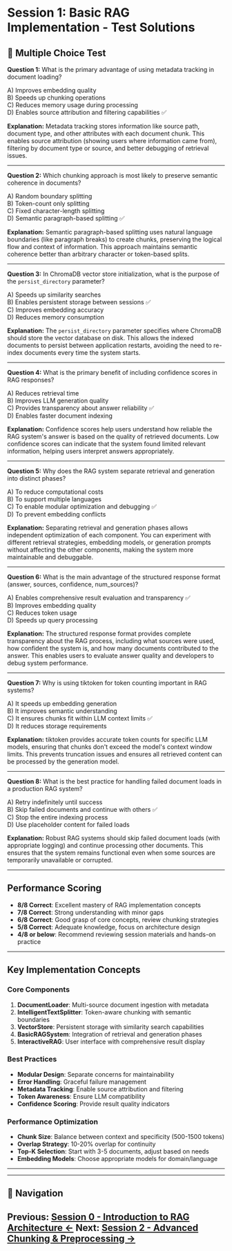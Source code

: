 # Session 1: Basic RAG Implementation - Test Solutions

## 📝 Multiple Choice Test

**Question 1:** What is the primary advantage of using metadata tracking in document loading?  

A) Improves embedding quality  
B) Speeds up chunking operations  
C) Reduces memory usage during processing  
D) Enables source attribution and filtering capabilities ✅  

**Explanation:** Metadata tracking stores information like source path, document type, and other attributes with each document chunk. This enables source attribution (showing users where information came from), filtering by document type or source, and better debugging of retrieval issues.

---

**Question 2:** Which chunking approach is most likely to preserve semantic coherence in documents?  

A) Random boundary splitting  
B) Token-count only splitting  
C) Fixed character-length splitting  
D) Semantic paragraph-based splitting ✅  

**Explanation:** Semantic paragraph-based splitting uses natural language boundaries (like paragraph breaks) to create chunks, preserving the logical flow and context of information. This approach maintains semantic coherence better than arbitrary character or token-based splits.

---

**Question 3:** In ChromaDB vector store initialization, what is the purpose of the `persist_directory` parameter?  

A) Speeds up similarity searches  
B) Enables persistent storage between sessions ✅  
C) Improves embedding accuracy  
D) Reduces memory consumption  

**Explanation:** The `persist_directory` parameter specifies where ChromaDB should store the vector database on disk. This allows the indexed documents to persist between application restarts, avoiding the need to re-index documents every time the system starts.

---

**Question 4:** What is the primary benefit of including confidence scores in RAG responses?  

A) Reduces retrieval time  
B) Improves LLM generation quality  
C) Provides transparency about answer reliability ✅  
D) Enables faster document indexing  

**Explanation:** Confidence scores help users understand how reliable the RAG system's answer is based on the quality of retrieved documents. Low confidence scores can indicate that the system found limited relevant information, helping users interpret answers appropriately.

---

**Question 5:** Why does the RAG system separate retrieval and generation into distinct phases?  

A) To reduce computational costs  
B) To support multiple languages  
C) To enable modular optimization and debugging ✅  
D) To prevent embedding conflicts  

**Explanation:** Separating retrieval and generation phases allows independent optimization of each component. You can experiment with different retrieval strategies, embedding models, or generation prompts without affecting the other components, making the system more maintainable and debuggable.

---

**Question 6:** What is the main advantage of the structured response format (answer, sources, confidence, num_sources)?  

A) Enables comprehensive result evaluation and transparency ✅  
B) Improves embedding quality  
C) Reduces token usage  
D) Speeds up query processing  

**Explanation:** The structured response format provides complete transparency about the RAG process, including what sources were used, how confident the system is, and how many documents contributed to the answer. This enables users to evaluate answer quality and developers to debug system performance.

---

**Question 7:** Why is using tiktoken for token counting important in RAG systems?  

A) It speeds up embedding generation  
B) It improves semantic understanding  
C) It ensures chunks fit within LLM context limits ✅  
D) It reduces storage requirements  

**Explanation:** tiktoken provides accurate token counts for specific LLM models, ensuring that chunks don't exceed the model's context window limits. This prevents truncation issues and ensures all retrieved content can be processed by the generation model.

---

**Question 8:** What is the best practice for handling failed document loads in a production RAG system?  

A) Retry indefinitely until success  
B) Skip failed documents and continue with others ✅  
C) Stop the entire indexing process  
D) Use placeholder content for failed loads  

**Explanation:** Robust RAG systems should skip failed document loads (with appropriate logging) and continue processing other documents. This ensures that the system remains functional even when some sources are temporarily unavailable or corrupted.

---

## Performance Scoring

- **8/8 Correct**: Excellent mastery of RAG implementation concepts
- **7/8 Correct**: Strong understanding with minor gaps
- **6/8 Correct**: Good grasp of core concepts, review chunking strategies
- **5/8 Correct**: Adequate knowledge, focus on architecture design
- **4/8 or below**: Recommend reviewing session materials and hands-on practice

---

## Key Implementation Concepts

### Core Components

1. **DocumentLoader**: Multi-source document ingestion with metadata
2. **IntelligentTextSplitter**: Token-aware chunking with semantic boundaries
3. **VectorStore**: Persistent storage with similarity search capabilities
4. **BasicRAGSystem**: Integration of retrieval and generation phases
5. **InteractiveRAG**: User interface with comprehensive result display

### Best Practices

- **Modular Design**: Separate concerns for maintainability
- **Error Handling**: Graceful failure management
- **Metadata Tracking**: Enable source attribution and filtering
- **Token Awareness**: Ensure LLM compatibility
- **Confidence Scoring**: Provide result quality indicators

### Performance Optimization

- **Chunk Size**: Balance between context and specificity (500-1500 tokens)
- **Overlap Strategy**: 10-20% overlap for continuity
- **Top-K Selection**: Start with 3-5 documents, adjust based on needs
- **Embedding Models**: Choose appropriate models for domain/language

---
---

## 🧭 Navigation

**Previous:** [Session 0 - Introduction to RAG Architecture ←](Session0_Introduction_to_RAG_Architecture.md)
**Next:** [Session 2 - Advanced Chunking & Preprocessing →](Session2_Advanced_Chunking_Preprocessing.md)
---
